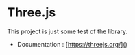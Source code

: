 # Three.js

This project is just some test of the library.

- Documentation : [https://threejs.org/]()